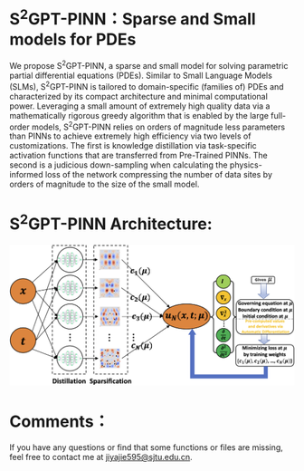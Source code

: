 # S<sup>2</sup>GPT-PINN：Sparse and Small models for PDEs
We propose S<sup>2</sup>GPT-PINN, a sparse and small model for solving parametric partial differential equations (PDEs). Similar to Small Language Models (SLMs), S<sup>2</sup>GPT-PINN is tailored to domain-specific (families of) PDEs and characterized by its compact architecture and minimal computational power. Leveraging a small amount of extremely high quality data via a mathematically rigorous greedy algorithm that is enabled by the large full-order models, S<sup>2</sup>GPT-PINN relies on orders of magnitude less parameters than PINNs to achieve extremely high efficiency via two levels of customizations. The first is knowledge distillation via task-specific activation functions that are transferred from Pre-Trained PINNs. The second is a judicious down-sampling when calculating the physics-informed loss of the network compressing the number of data sites by orders of magnitude to the size of the small model.


# S<sup>2</sup>GPT-PINN Architecture:
![image](https://github.com/DuktigYajie/S2GPT-PINN/blob/main/S2GPT-PINN-Schematic.png)

# Comments：
If you have any questions or find that some functions or files are missing, feel free to contact me at jiyajie595@sjtu.edu.cn.
